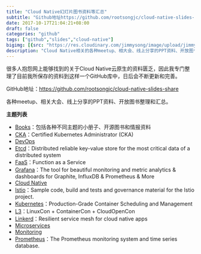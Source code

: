 ```yaml
---
title: "Cloud Native幻灯片图书资料等汇总"
subtitle: "Github地址https://github.com/rootsongjc/cloud-native-slides-share"
date: 2017-10-17T21:04:21+08:00
draft: false
categories: "github"
tags: ["github","slides","cloud-native"]
bigimg: [{src: "https://res.cloudinary.com/jimmysong/image/upload/jimmysong-pepsi-cola.jpg", desc: "冠名百事可乐 Oct 15,2017"}]
description: "Cloud Native相关的各种meetup、相大会、线上分享的PPT资料、开放图书资料整理和汇总。GitHub：https://github.com/rootsongjc/cloud-native-slides-share"
---
```


很多人抱怨网上能够找到的关于Cloud Native云原生的资料匮乏，因此我专门整理了目前我所保存的资料到这样一个GitHub库中，日后会不断更新和完善。

GitHub地址：https://github.com/rootsongjc/cloud-native-slides-share

各种meetup、相关大会、线上分享的PPT资料、开放图书整理和汇总。

**主题列表**

- [Books](https://github.com/rootsongjc/cloud-native-slides-share/blob/master/books)：包括各种不同主题的小册子、开源图书和情报资料
- [CKA](https://github.com/rootsongjc/cloud-native-slides-share/blob/master/cka)：Certified Kubernetes Administrator (CKA)
- [DevOps](https://github.com/rootsongjc/cloud-native-slides-share/blob/master/devops)
- [Etcd](https://github.com/rootsongjc/cloud-native-slides-share/blob/master/etcd)：Distributed reliable key-value store for the most critical data of a distributed system
- [FaaS](https://github.com/rootsongjc/cloud-native-slides-share/blob/master/faas)：Function as a Service
- [Grafana](https://github.com/rootsongjc/cloud-native-slides-share/blob/master/grafana)：The tool for beautiful monitoring and metric analytics & dashboards for Graphite, InfluxDB & Prometheus & More
- [Cloud Native](https://github.com/rootsongjc/cloud-native-slides-share/blob/master/cloud-native)
- [Istio](https://github.com/rootsongjc/cloud-native-slides-share/blob/master/istio)：Sample code, build and tests and governance material for the Istio project.
- [Kubernetes](https://github.com/rootsongjc/cloud-native-slides-share/blob/master/kubernetes)：Production-Grade Container Scheduling and Management
- [L3](https://github.com/rootsongjc/cloud-native-slides-share/blob/master/l3)：LinuxCon + ContainerCon + CloudOpenCon
- [Linkerd](https://github.com/rootsongjc/cloud-native-slides-share/blob/master/linkerd)：Resilient service mesh for cloud native apps
- [Microservices](https://github.com/rootsongjc/cloud-native-slides-share/blob/master/microservices)
- [Monitoring](https://github.com/rootsongjc/cloud-native-slides-share/blob/master/monitoring)
- [Prometheus](https://github.com/rootsongjc/cloud-native-slides-share/blob/master/prometheus)：The Prometheus monitoring system and time series database.